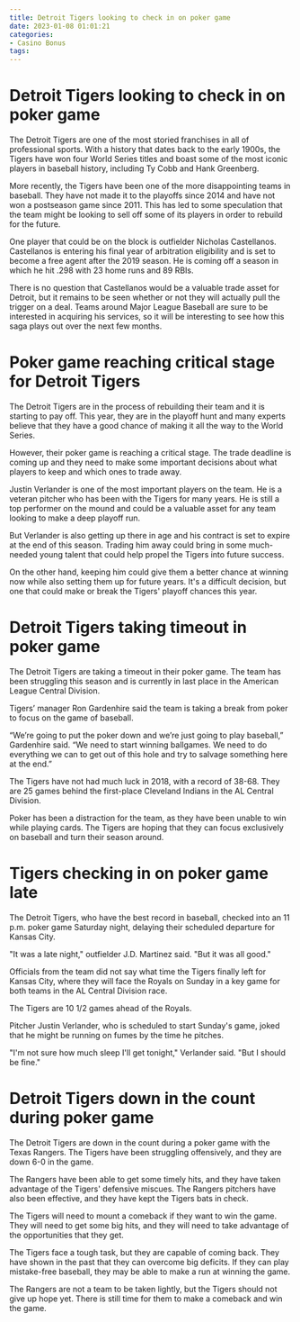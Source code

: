```yaml
---
title: Detroit Tigers looking to check in on poker game
date: 2023-01-08 01:01:21
categories:
- Casino Bonus
tags:
---
```



#  Detroit Tigers looking to check in on poker game

The Detroit Tigers are one of the most storied franchises in all of professional sports. With a history that dates back to the early 1900s, the Tigers have won four World Series titles and boast some of the most iconic players in baseball history, including Ty Cobb and Hank Greenberg.

More recently, the Tigers have been one of the more disappointing teams in baseball. They have not made it to the playoffs since 2014 and have not won a postseason game since 2011. This has led to some speculation that the team might be looking to sell off some of its players in order to rebuild for the future.

One player that could be on the block is outfielder Nicholas Castellanos. Castellanos is entering his final year of arbitration eligibility and is set to become a free agent after the 2019 season. He is coming off a season in which he hit .298 with 23 home runs and 89 RBIs.

There is no question that Castellanos would be a valuable trade asset for Detroit, but it remains to be seen whether or not they will actually pull the trigger on a deal. Teams around Major League Baseball are sure to be interested in acquiring his services, so it will be interesting to see how this saga plays out over the next few months.

#  Poker game reaching critical stage for Detroit Tigers 

The Detroit Tigers are in the process of rebuilding their team and it is starting to pay off. This year, they are in the playoff hunt and many experts believe that they have a good chance of making it all the way to the World Series.

However, their poker game is reaching a critical stage. The trade deadline is coming up and they need to make some important decisions about what players to keep and which ones to trade away.

Justin Verlander is one of the most important players on the team. He is a veteran pitcher who has been with the Tigers for many years. He is still a top performer on the mound and could be a valuable asset for any team looking to make a deep playoff run.

But Verlander is also getting up there in age and his contract is set to expire at the end of this season. Trading him away could bring in some much-needed young talent that could help propel the Tigers into future success.

On the other hand, keeping him could give them a better chance at winning now while also setting them up for future years. It's a difficult decision, but one that could make or break the Tigers' playoff chances this year.

#  Detroit Tigers taking timeout in poker game

The Detroit Tigers are taking a timeout in their poker game. The team has been struggling this season and is currently in last place in the American League Central Division.

Tigers’ manager Ron Gardenhire said the team is taking a break from poker to focus on the game of baseball.

“We’re going to put the poker down and we’re just going to play baseball,” Gardenhire said. “We need to start winning ballgames. We need to do everything we can to get out of this hole and try to salvage something here at the end.”

The Tigers have not had much luck in 2018, with a record of 38-68. They are 25 games behind the first-place Cleveland Indians in the AL Central Division.

Poker has been a distraction for the team, as they have been unable to win while playing cards. The Tigers are hoping that they can focus exclusively on baseball and turn their season around.

#  Tigers checking in on poker game late

The Detroit Tigers, who have the best record in baseball, checked into an 11 p.m. poker game Saturday night, delaying their scheduled departure for Kansas City.

"It was a late night," outfielder J.D. Martinez said. "But it was all good."

Officials from the team did not say what time the Tigers finally left for Kansas City, where they will face the Royals on Sunday in a key game for both teams in the AL Central Division race.

The Tigers are 10 1/2 games ahead of the Royals.

Pitcher Justin Verlander, who is scheduled to start Sunday's game, joked that he might be running on fumes by the time he pitches.

"I'm not sure how much sleep I'll get tonight," Verlander said. "But I should be fine."

#  Detroit Tigers down in the count during poker game

The Detroit Tigers are down in the count during a poker game with the Texas Rangers. The Tigers have been struggling offensively, and they are down 6-0 in the game.

The Rangers have been able to get some timely hits, and they have taken advantage of the Tigers' defensive miscues. The Rangers pitchers have also been effective, and they have kept the Tigers bats in check.

The Tigers will need to mount a comeback if they want to win the game. They will need to get some big hits, and they will need to take advantage of the opportunities that they get.

The Tigers face a tough task, but they are capable of coming back. They have shown in the past that they can overcome big deficits. If they can play mistake-free baseball, they may be able to make a run at winning the game.

The Rangers are not a team to be taken lightly, but the Tigers should not give up hope yet. There is still time for them to make a comeback and win the game.